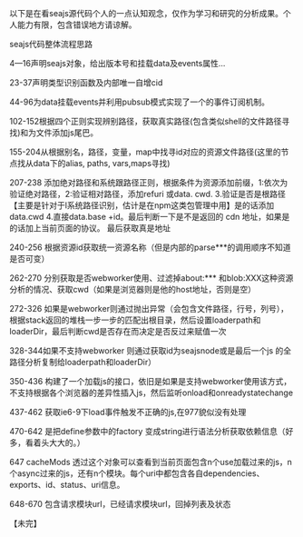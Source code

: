 以下是在看seajs源代码个人的一点认知观念，仅作为学习和研究的分析成果。个人能力有限，包含错误地方请谅解。

seajs代码整体流程思路

4—16声明seajs对象，给出版本号和挂载data及events属性…

23-37声明类型识别函数及内部唯一自增cid

44-96为data挂载events并利用pubsub模式实现了一个的事件订阅机制。

102-152根据四个正则实现辨别路径，获取真实路径(包含类似shell的文件路径寻找)和为文件添加js尾巴。

155-204从根据别名，路径，变量，map中找寻id对应的资源文件路径(这里的节点找从data下的alias, paths, vars,maps寻找)

207-238 添加绝对路径和系统跟路径正则，根据条件为资源添加前缀，1:依次为验证绝对路径，2:验证相对路径，添加refuri 或data. cwd. 3.验证是否是根路径【主要是针对于l系统路径识别，估计是在npm这类包管理中用】是的话添加data.cwd  4.直接data.base +id。最后判断一下是不是返回的 cdn 地址，如果是的话加上当前页面的协议。 最后获取真是地址

240-256 根据资源id获取统一资源名称（但是内部的parse***的调用顺序不知道是否可变）

262-270 分别获取是否webworker使用、过滤掉about:*** 和blob:XXX这种资源分析的情况、获取cwd（如果是浏览器则是他的host地址，否则是空）

272-326 如果是webworker则通过抛出异常（会包含文件路径，行号，列号），根据stack返回的堆栈一步一步的匹配出根目录，然后设置loaderpath和loaderDir，最后判断cwd是否存在而决定是否反过来赋值一次

328-344如果不支持webworker 则通过获取id为seajsnode或是最后一个js 的全路径分析复制给loaderpath和loaderDir）

350-436 构建了一个加载js的接口，依旧是如果是支持webworker使用该方式，不支持根据各个浏览器的差异性插入js，然后监听onload和onreadystatechange

437-462 获取ie6-9下load事件触发不正确的js,在977貌似没有处理

470-642 是把define参数中的factory 变成string进行语法分析获取依赖信息（好多，看着头大大的。）

647 cacheMods 透过这个对象可以查看到当前页面包含n个use加载过来的js，n个async过来的js，还有n个模块。每个uri中都包含各自dependencies、exports、id、status、uri信息。

648-670  包含请求模块url，已经请求模块url，回掉列表及状态


【未完】



